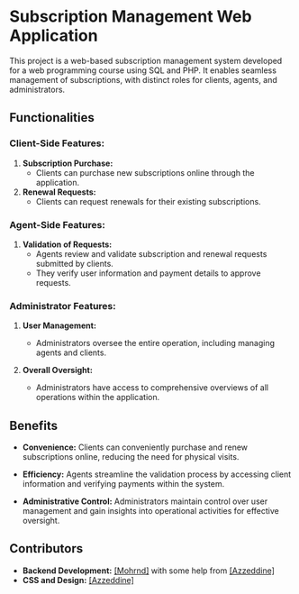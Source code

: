 # Subscription Management Web Application

This project is a web-based subscription management system developed for a web programming course using SQL and PHP. It enables seamless management of subscriptions, with distinct roles for clients, agents, and administrators.

## Functionalities

### Client-Side Features:

1. **Subscription Purchase:**
   - Clients can purchase new subscriptions online through the application.
2. **Renewal Requests:**
   - Clients can request renewals for their existing subscriptions.

### Agent-Side Features:

1. **Validation of Requests:**
   - Agents review and validate subscription and renewal requests submitted by clients.
   - They verify user information and payment details to approve requests.
### Administrator Features:

1. **User Management:**
   - Administrators oversee the entire operation, including managing agents and clients.

2. **Overall Oversight:**
   - Administrators have access to comprehensive overviews of all operations within the application.

## Benefits

- **Convenience:** Clients can conveniently purchase and renew subscriptions online, reducing the need for physical visits.
  
- **Efficiency:** Agents streamline the validation process by accessing client information and verifying payments within the system.

- **Administrative Control:** Administrators maintain control over user management and gain insights into operational activities for effective oversight.

## Contributors

- **Backend Development:** [\[Mohrnd\]](https://github.com/mohrnd) with some help from [\[Azzeddine\]](https://github.com/LamariAzzeddine)
- **CSS and Design:** [\[Azzeddine\]](https://github.com/LamariAzzeddine)

